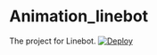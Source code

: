 # Animation_linebot
The project for Linebot.
<a href="https://heroku.com/deploy?template=https://github.com/IJung-Lee/Animation_linebot/tree/main">
  <img src="https://www.herokucdn.com/deploy/button.svg" alt="Deploy">
</a>